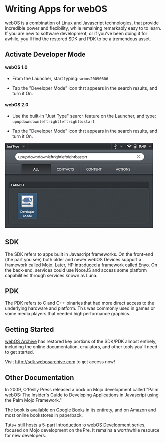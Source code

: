 # Writing Apps for webOS

webOS is a combination of Linux and Javascript technologies, that provide incredible power and flexibility, while remaining remarkably easy to to learn. If you are new to software development, or if you've been doing it for awhile, you'll find the restored SDK and PDK to be a tremendous asset.

## Activate Developer Mode

#### webOS 1.0

* From the Launcher, start typing: `webos20090606`

* Tap the "Developer Mode" icon that appears in the search results, and turn it On.

#### webOS 2.0

* Use the built-in "Just Type" search feature on the Launcher, and type: `upupdowndownleftrightleftrightbastart`

* Tap the "Developer Mode" icon that appears in the search results, and turn it On.

![Developer Mode](images/developermode.png)

## SDK

The SDK refers to apps built in Javascript frameworks. On the front-end (the part you see) both older and newer webOS Devices support a framework called Mojo. Later, HP introduced a framework called Enyo. On the back-end, services could use NodeJS and access some platform capabilities through services known as Luna.

## PDK

The PDK refers to C and C++ binaries that had more direct access to the underlying hardware and platform. This was commonly used in games or some media players that needed high performance graphics.

## Getting Started

<a href="http://www.webosarchive.com" target="_top">webOS Archive</a> has restored key portions of the SDK/PDK almost entirely, including the online documentation, emulators, and other tools you'll need to get started.

Visit <a href="http://sdk.webosarchive.com/docs/docs.html#dev-guide/tools.html" target="_top">http://sdk.webosarchive.com</a> to get access now!

## Other Documentation

In 2009, O'Reilly Press released a book on Mojo development called "Palm webOS: The Insider's Guide to Developing Applications in Javascript using the Palm Mojo Framework."

The book is available on [Google Books](https://books.google.com/books?id=sHT6PeMp1k8C&printsec=frontcover) in its entirety, and on Amazon and most online bookstores in paperback.

Tuts+ still hosts a 5-part [Introduction to webOS Development](https://code.tutsplus.com/series/introduction-to-webos-sdk-development--mobile-22879) series, focused on Mojo development on the Pre. It remains a worthwhile resource for new developers.